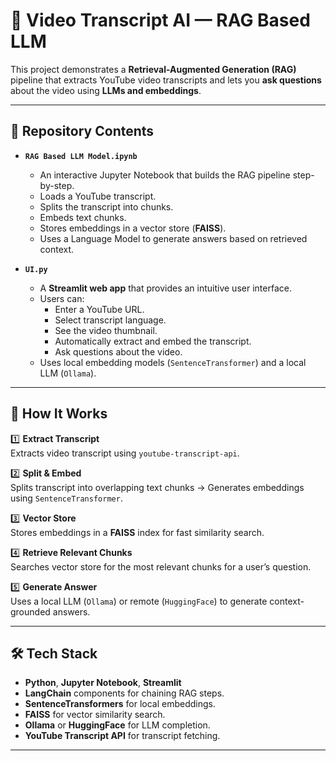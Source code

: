 # 🎥 Video Transcript AI — RAG Based LLM

This project demonstrates a **Retrieval-Augmented Generation (RAG)** pipeline that extracts YouTube video transcripts and lets you **ask questions** about the video using **LLMs and embeddings**.

---

## 📂 Repository Contents

- **`RAG Based LLM Model.ipynb`**
  - An interactive Jupyter Notebook that builds the RAG pipeline step-by-step.
  - Loads a YouTube transcript.
  - Splits the transcript into chunks.
  - Embeds text chunks.
  - Stores embeddings in a vector store (**FAISS**).
  - Uses a Language Model to generate answers based on retrieved context.

- **`UI.py`**
  - A **Streamlit web app** that provides an intuitive user interface.
  - Users can:
    - Enter a YouTube URL.
    - Select transcript language.
    - See the video thumbnail.
    - Automatically extract and embed the transcript.
    - Ask questions about the video.
  - Uses local embedding models (`SentenceTransformer`) and a local LLM (`Ollama`).

---

## 🚀 **How It Works**

1️⃣ **Extract Transcript**  
Extracts video transcript using `youtube-transcript-api`.

2️⃣ **Split & Embed**  
Splits transcript into overlapping text chunks → Generates embeddings using `SentenceTransformer`.

3️⃣ **Vector Store**  
Stores embeddings in a **FAISS** index for fast similarity search.

4️⃣ **Retrieve Relevant Chunks**  
Searches vector store for the most relevant chunks for a user’s question.

5️⃣ **Generate Answer**  
Uses a local LLM (`Ollama`) or remote (`HuggingFace`) to generate context-grounded answers.

---

## 🛠️ **Tech Stack**

- **Python**, **Jupyter Notebook**, **Streamlit**
- **LangChain** components for chaining RAG steps.
- **SentenceTransformers** for local embeddings.
- **FAISS** for vector similarity search.
- **Ollama** or **HuggingFace** for LLM completion.
- **YouTube Transcript API** for transcript fetching.

---


   
